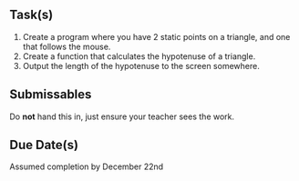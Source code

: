 Task(s)
-------
1. Create a program where you have 2 static points on a triangle, and one that follows the mouse.
2. Create a function that calculates the hypotenuse of a triangle.
3. Output the length of the hypotenuse to the screen somewhere.

Submissables
------------
Do **not** hand this in, just ensure your teacher sees the work.

Due Date(s)
----------
Assumed completion by December 22nd
